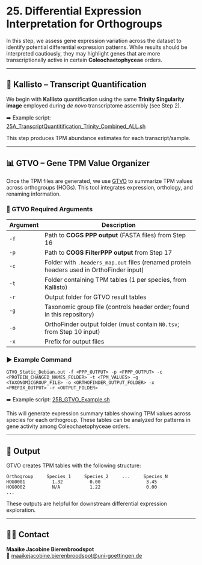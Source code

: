 
# 25. Differential Expression Interpretation for Orthogroups

In this step, we assess gene expression variation across the dataset to identify potential differential expression patterns. While results should be interpreted cautiously, they may highlight genes that are more transcriptionally active in certain **Coleochaetophyceae** orders.

---

## 🧬 Kallisto – Transcript Quantification

We begin with **Kallisto** quantification using the same **Trinity Singularity image** employed during *de novo* transcriptome assembly (see Step 2).

➡️ Example script:  
[25A_TranscriptQuantitification_Trinity_Combined_ALL.sh](https://github.com/mjbieren/Coleochaetophyceae_Phylogenomics/blob/main/Scripts/25_DE/25A_TranscriptQuantitification_Trinity_Combined_ALL.sh)

This step produces TPM abundance estimates for each transcript/sample.

---

## 📊 GTVO – Gene TPM Value Organizer

Once the TPM files are generated, we use [GTVO](https://github.com/mjbieren/GTVO/) to summarize TPM values across orthogroups (HOGs). This tool integrates expression, orthology, and renaming information.

### 🔧 GTVO Required Arguments

| Argument | Description |
|----------|-------------|
| `-f`     | Path to **COGS PPP output** (FASTA files) from Step 16 |
| `-p`     | Path to **COGS FilterPPP output** from Step 17 |
| `-c`     | Folder with `.headers_map.out` files (renamed protein headers used in OrthoFinder input) |
| `-t`     | Folder containing TPM tables (1 per species, from Kallisto) |
| `-r`     | Output folder for GTVO result tables |
| `-g`     | Taxonomic group file (controls header order; found in this repository) |
| `-o`     | OrthoFinder output folder (must contain `N0.tsv`; from Step 10 input) |
| `-x`     | Prefix for output files |

### ▶️ Example Command

```
GTVO_Static_Debian.out -f <PPP_OUTPUT> -p <FPPP_OUTPUT> -c <PROTEIN_CHANGED_NAMES_FOLDER> -t <TPM_VALUES> -g <TAXONOMICGROUP_FILE> -o <ORTHOFINDER_OUTPUT_FOLDER> -x <PREFIX_OUTPUT> -r <OUTPUT_FOLDER>
```

➡️ Example script: 
[25B_GTVO_Example.sh](https://github.com/mjbieren/Coleochaetophyceae_Phylogenomics/blob/main/Scripts/25_DE/25B_GTVO_Example.sh)


This will generate expression summary tables showing TPM values across species for each orthogroup. These tables can be analyzed for patterns in gene activity among Coleochaetophyceae orders.

---

## 📁 Output

GTVO creates TPM tables with the following structure:

```
Orthogroup     Species_1     Species_2     ...     Species_N
HOG0001          1.32          0.00                 3.45
HOG0002          N/A           1.22                 0.00
...
```

These outputs are helpful for downstream differential expression exploration.

---

## 👩‍🔬 Contact

**Maaike Jacobine Bierenbroodspot**  
📧 maaikejacobine.bierenbroodspot@uni-goettingen.de
